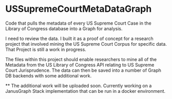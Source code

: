 # USSupremeCourtMetaDataGraph
Code that pulls the metadata of every US Supreme Court Case in the Library of Congress database into a Graph for analysis.  

I need to review the data.  I built it as a proof of concept for a research project that involved mining the US Supreme Court Corpus for specific data.  That Project is still a work in progress.  

The files within this project should enable researchers to mine all of the Metadata from the US Library of Congress API relating to US Supreme Court Jurisprudence.  The data can then be saved into a number of Graph DB backends with some additional work.  

**
The additional work will be uploaded soon.  Currently working on a JanusGraph Stack implementation that can be run in a docker environment.  
